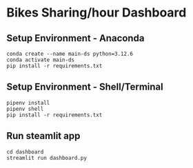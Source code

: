 # **Bikes Sharing/hour Dashboard**

## Setup Environment - Anaconda
```
conda create --name main-ds python=3.12.6
conda activate main-ds
pip install -r requirements.txt
```

## Setup Environment - Shell/Terminal
```
pipenv install
pipenv shell
pip install -r requirements.txt
```

## Run steamlit app
```
cd dashboard
streamlit run dashboard.py
```